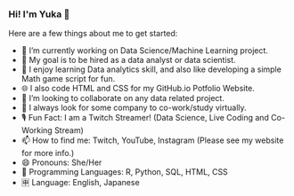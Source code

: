 ### Hi! I'm Yuka 👋

Here are a few things about me to get started:

- 🔭 I’m currently working on Data Science/Machine Learning project.
- 🥅 My goal is to be hired as a data analyst or data scientist.
- 🌱 I enjoy learning Data analytics skill, and also like developing a simple Math game script for fun.
- 🌐 I also code HTML and CSS for my GitHub.io Potfolio Website.
- 👯 I’m looking to collaborate on any data related project.
- 🤔 I always look for some company to co-work/study virtually.
- 🎙️ Fun Fact: I am a Twitch Streamer! (Data Science, Live Coding and Co-Working Stream) 
- 📫 How to find me: Twitch, YouTube, Instagram (Please see my website for more info.)
- 😄 Pronouns: She/Her
- 🤖 Programming Languages: R, Python, SQL, HTML, CSS
- 🈸 Language: English, Japanese
